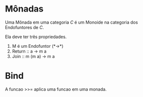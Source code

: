 # Mônadas

Uma Mônada em uma categoria _C_ é um Monoide na categoria dos Endofuntores de _C_.

Ela deve ter três propriedades.

1. M é um Endofuntor (\*->\*)
2. Return :: a -> m a
3. Join :: m (m a) -> m a

# Bind
A funcao >>= aplica uma funcao em uma monada.